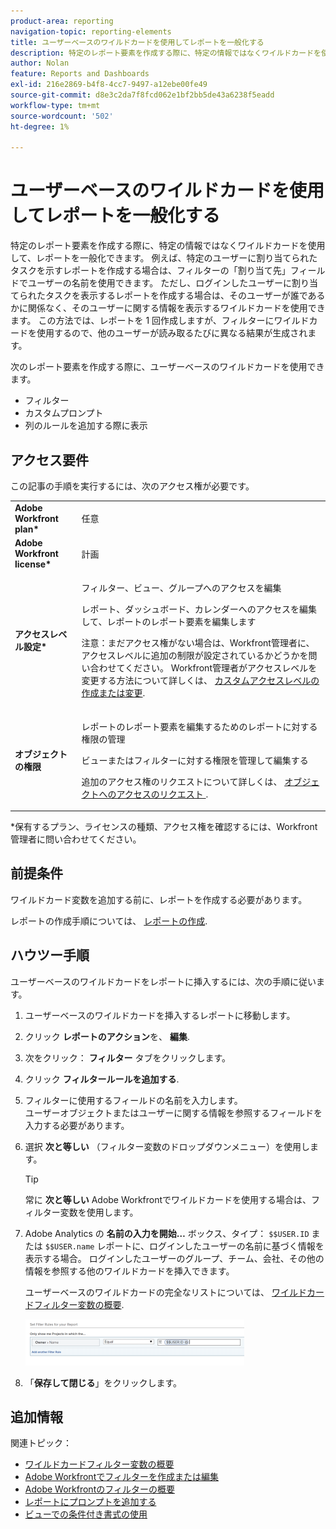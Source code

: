 ```yaml
---
product-area: reporting
navigation-topic: reporting-elements
title: ユーザーベースのワイルドカードを使用してレポートを一般化する
description: 特定のレポート要素を作成する際に、特定の情報ではなくワイルドカードを使用して、レポートを一般化できます。
author: Nolan
feature: Reports and Dashboards
exl-id: 216e2869-b4f8-4cc7-9497-a12ebe00fe49
source-git-commit: d8e3c2da7f8fcd062e1bf2bb5de43a6238f5eadd
workflow-type: tm+mt
source-wordcount: '502'
ht-degree: 1%

---
```


# ユーザーベースのワイルドカードを使用してレポートを一般化する

特定のレポート要素を作成する際に、特定の情報ではなくワイルドカードを使用して、レポートを一般化できます。 例えば、特定のユーザーに割り当てられたタスクを示すレポートを作成する場合は、フィルターの「割り当て先」フィールドでユーザーの名前を使用できます。 ただし、ログインしたユーザーに割り当てられたタスクを表示するレポートを作成する場合は、そのユーザーが誰であるかに関係なく、そのユーザーに関する情報を表示するワイルドカードを使用できます。 この方法では、レポートを 1 回作成しますが、フィルターにワイルドカードを使用するので、他のユーザーが読み取るたびに異なる結果が生成されます。

次のレポート要素を作成する際に、ユーザーベースのワイルドカードを使用できます。

* フィルター
* カスタムプロンプト
* 列のルールを追加する際に表示

## アクセス要件

この記事の手順を実行するには、次のアクセス権が必要です。

<table style="table-layout:auto"> 
 <col> 
 <col> 
 <tbody> 
  <tr> 
   <td role="rowheader"><strong>Adobe Workfront plan*</strong></td> 
   <td> <p>任意</p> </td> 
  </tr> 
  <tr> 
   <td role="rowheader"><strong>Adobe Workfront license*</strong></td> 
   <td> <p>計画 </p> </td> 
  </tr> 
  <tr> 
   <td role="rowheader"><strong>アクセスレベル設定*</strong></td> 
   <td> <p>フィルター、ビュー、グループへのアクセスを編集</p> <p>レポート、ダッシュボード、カレンダーへのアクセスを編集して、レポートのレポート要素を編集します</p> <p>注意：まだアクセス権がない場合は、Workfront管理者に、アクセスレベルに追加の制限が設定されているかどうかを問い合わせてください。 Workfront管理者がアクセスレベルを変更する方法について詳しくは、 <a href="../../../administration-and-setup/add-users/configure-and-grant-access/create-modify-access-levels.md" class="MCXref xref">カスタムアクセスレベルの作成または変更</a>.</p> </td> 
  </tr> 
  <tr> 
   <td role="rowheader"><strong>オブジェクトの権限</strong></td> 
   <td> <p>レポートのレポート要素を編集するためのレポートに対する権限の管理</p> <p>ビューまたはフィルターに対する権限を管理して編集する</p> <p>追加のアクセス権のリクエストについて詳しくは、 <a href="../../../workfront-basics/grant-and-request-access-to-objects/request-access.md" class="MCXref xref">オブジェクトへのアクセスのリクエスト </a>.</p> </td> 
  </tr> 
 </tbody> 
</table>

&#42;保有するプラン、ライセンスの種類、アクセス権を確認するには、Workfront管理者に問い合わせてください。

## 前提条件

ワイルドカード変数を追加する前に、レポートを作成する必要があります。

レポートの作成手順については、 [レポートの作成](../../../reports-and-dashboards/reports/creating-and-managing-reports/create-report.md).

## ハウツー手順

ユーザーベースのワイルドカードをレポートに挿入するには、次の手順に従います。

1. ユーザーベースのワイルドカードを挿入するレポートに移動します。
1. クリック **レポートのアクション**&#x200B;を、 **編集**.

1. 次をクリック： **フィルター** タブをクリックします。
1. クリック **フィルタールールを追加する**.
1. フィルターに使用するフィールドの名前を入力します。\
   ユーザーオブジェクトまたはユーザーに関する情報を参照するフィールドを入力する必要があります。
1. 選択 **次と等しい** （フィルター変数のドロップダウンメニュー）を使用します。

   >[!TIP]
   >
   >常に **次と等しい** Adobe Workfrontでワイルドカードを使用する場合は、フィルター変数を使用します。

1. Adobe Analytics の **名前の入力を開始…** ボックス、タイプ： `$$USER.ID` または `$$USER.name` レポートに、ログインしたユーザーの名前に基づく情報を表示する場合。 ログインしたユーザーのグループ、チーム、会社、その他の情報を参照する他のワイルドカードを挿入できます。

   ユーザーベースのワイルドカードの完全なリストについては、 [ワイルドカードフィルター変数の概要](../../../reports-and-dashboards/reports/reporting-elements/understand-wildcard-filter-variables.md).

   ![](assets/user-based-wildcard-in-project-filter-350x74.png)

1. 「**保存して閉じる**」をクリックします。

## 追加情報

関連トピック：

<!--outdated: * [Basic Report Creation Program](https://one.workfront.com/s/basic-report-creation-program) -->
* [ワイルドカードフィルター変数の概要](../../../reports-and-dashboards/reports/reporting-elements/understand-wildcard-filter-variables.md)
* [Adobe Workfrontでフィルターを作成または編集](../../../reports-and-dashboards/reports/reporting-elements/create-filters.md)
* [Adobe Workfrontのフィルターの概要](../../../reports-and-dashboards/reports/reporting-elements/filters-overview.md)
* [レポートにプロンプトを追加する](../../../reports-and-dashboards/reports/creating-and-managing-reports/add-prompt-report.md)
* [ビューでの条件付き書式の使用](../../../reports-and-dashboards/reports/reporting-elements/use-conditional-formatting-views.md)
